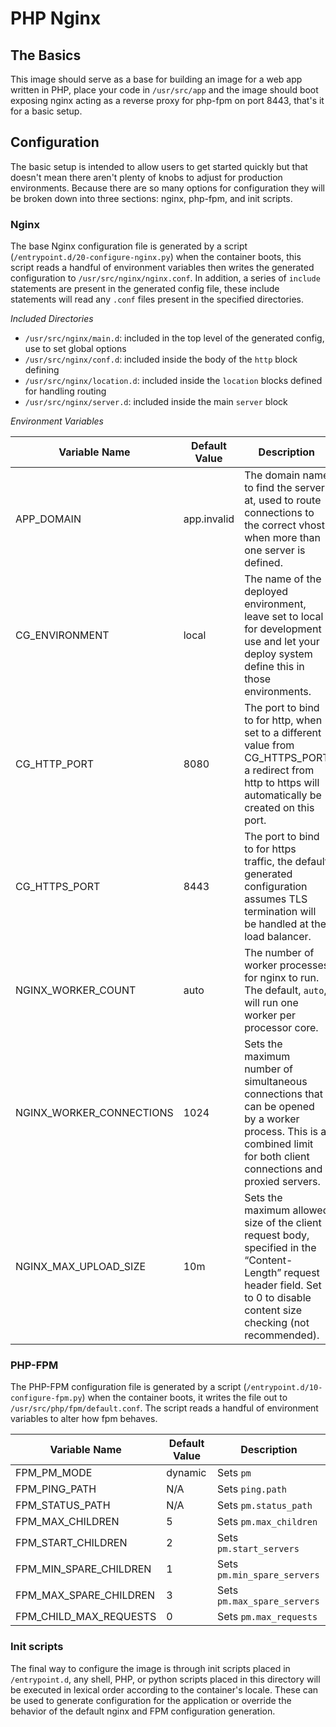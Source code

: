 # PHP Nginx

## The Basics
This image should serve as a base for building an image for a web app written in PHP, place your code in `/usr/src/app`
and the image should boot exposing nginx acting as a reverse proxy for php-fpm on port 8443, that's it for a basic setup. 

## Configuration
The basic setup is intended to allow users to get started quickly but that doesn't mean there aren't plenty of knobs to
adjust for production environments. Because there are so many options for configuration they will be broken down into
three sections: nginx, php-fpm, and init scripts.

### Nginx
The base Nginx configuration file is generated by a script (`/entrypoint.d/20-configure-nginx.py`) when the container
boots, this script reads a handful of environment variables then writes the generated configuration to
`/usr/src/nginx/nginx.conf`. In addition, a series of `include` statements are present in the generated config file,
these include statements will read any `.conf` files present in the specified directories.

*Included Directories*
 * `/usr/src/nginx/main.d`: included in the top level of the generated config, use to set global options
 * `/usr/src/nginx/conf.d`: included inside the body of the `http` block defining
 * `/usr/src/nginx/location.d`: included inside the `location` blocks defined for handling routing
 * `/usr/src/nginx/server.d`: included inside the main `server` block

*Environment Variables*

| Variable Name | Default Value | Description |
|---|---|---|
| APP_DOMAIN | app.invalid | The domain name to find the server at, used to route connections to the correct vhost when more than one server is defined. |
| CG_ENVIRONMENT | local | The name of the deployed environment, leave set to local for development use and let your deploy system define this in those environments. |
| CG_HTTP_PORT | 8080 | The port to bind to for http, when set to a different value from CG_HTTPS_PORT a redirect from http to https will automatically be created on this port. |
| CG_HTTPS_PORT | 8443 | The port to bind to for https traffic, the default generated configuration assumes TLS termination will be handled at the load balancer. |
| NGINX_WORKER_COUNT | auto | The number of worker processes for nginx to run. The default, `auto`, will run one worker per processor core. |
| NGINX_WORKER_CONNECTIONS | 1024 | Sets the maximum number of simultaneous connections that can be opened by a worker process. This is a combined limit for both client connections and proxied servers. |
| NGINX_MAX_UPLOAD_SIZE | 10m | Sets the maximum allowed size of the client request body, specified in the “Content-Length” request header field. Set to 0 to disable content size checking (not recommended). | 

### PHP-FPM
The PHP-FPM configuration file is generated by a script (`/entrypoint.d/10-configure-fpm.py`) when the container boots,
it writes the file out to `/usr/src/php/fpm/default.conf`. The script reads a handful of environment variables to alter
how fpm behaves.

| Variable Name | Default Value | Description |
|---|---|---|
| FPM_PM_MODE | dynamic | Sets `pm` |
| FPM_PING_PATH | N/A | Sets `ping.path` |
| FPM_STATUS_PATH | N/A | Sets `pm.status_path` |
| FPM_MAX_CHILDREN | 5 | Sets `pm.max_children` |
| FPM_START_CHILDREN | 2 | Sets `pm.start_servers` |
| FPM_MIN_SPARE_CHILDREN | 1 | Sets `pm.min_spare_servers` |
| FPM_MAX_SPARE_CHILDREN | 3 | Sets `pm.max_spare_servers` |
| FPM_CHILD_MAX_REQUESTS | 0 | Sets `pm.max_requests` |

### Init scripts
The final way to configure the image is through init scripts placed in `/entrypoint.d`, any shell, PHP, or python
scripts placed in this directory will be executed in lexical order according to the container's locale. These can be
used to generate configuration for the application or override the behavior of the default nginx and FPM configuration
generation.
